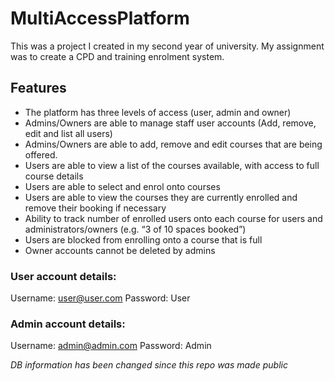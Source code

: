# MultiAccessPlatform

This was a project I created in my second year of university. My assignment was to create a CPD and training enrolment system.

## Features
- The platform has three levels of access (user, admin and owner)
- Admins/Owners are able to manage staff user accounts (Add, remove, edit and list all users)
- Admins/Owners are able to add, remove and edit courses that are being offered.
- Users are able to view a list of the courses available, with access to full course details
- Users are able to select and enrol onto courses
- Users are able to view the courses they are currently enrolled and remove their booking if necessary
- Ability to track number of enrolled users onto each course for users and administrators/owners (e.g. “3 of 10 spaces booked”)
- Users are blocked from enrolling onto a course that is full
- Owner accounts cannot be deleted by admins


### User account details:
Username: user@user.com
Password: User

### Admin account details:
Username: admin@admin.com
Password: Admin

*DB information has been changed since this repo was made public*
